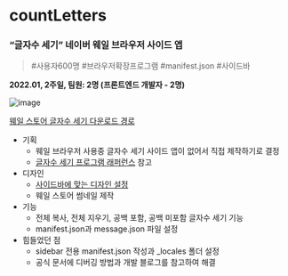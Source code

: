 # countLetters

### “글자수 세기” 네이버 웨일 브라우저 사이드 앱

> #사용자600명 #브라우저확장프로그램 #manifest.json #사이드바
> 

**2022.01, 2주일, 팀원: 2명 (프론트엔드 개발자 - 2명)**

![image](https://user-images.githubusercontent.com/82145837/160324504-d1a7c4c2-fb82-42a6-ba1c-4360fd8fa84e.png)

[웨일 스토어 글자수 세기 다운로드 경로](https://store.whale.naver.com/detail/lfhbnhpghablgmclfncpalmemlecalpg)


   - 기획
        - 웨일 브라우저 사용중 글자수 세기 사이드 앱이 없어서 직접 제작하기로 결정
        - [글자수 세기 프로그램 래퍼런스](https://www.notion.so/8e492860047a44a2b6872075c48b2841) 참고
   - 디자인
        - [사이드바에 맞는 디자인 설정](https://www.notion.so/b93683ede37d4d4bb4c25731a0bcd1e2)
        - 웨일 스토어 썸네일 제작
   - 기능
        - 전체 복사, 전체 지우기, 공백 포함, 공백 미포함 글자수 세기 기능
        - manifest.json과 message.json 파일 설정
- 힘들었던 점
    - sidebar 전용 manifest.json 작성과 _locales 폴더 설정
    - 공식 문서에 디버깅 방법과 개발 블로그를 참고하여 해결
